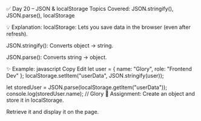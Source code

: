 ✅ Day 20 – JSON & localStorage
Topics Covered: JSON.stringify(), JSON.parse(), localStorage

💡 Explanation:
localStorage: Lets you save data in the browser (even after refresh).

JSON.stringify(): Converts object → string.

JSON.parse(): Converts string → object.

✨ Example:
javascript
Copy
Edit
let user = { name: "Glory", role: "Frontend Dev" };
localStorage.setItem("userData", JSON.stringify(user));

let storedUser = JSON.parse(localStorage.getItem("userData"));
console.log(storedUser.name); // Glory
📝 Assignment:
Create an object and store it in localStorage.

Retrieve it and display it on the page.

